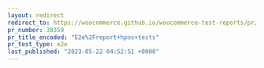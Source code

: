 ```yaml
---
layout: redirect
redirect_to: https://woocommerce.github.io/woocommerce-test-reports/pr/38359/hpos/e2e/index.html
pr_number: 38359
pr_title_encoded: "E2e%2Freport+hpos+tests"
pr_test_type: e2e
last_published: "2023-05-22 04:52:51 +0000"
---
```


